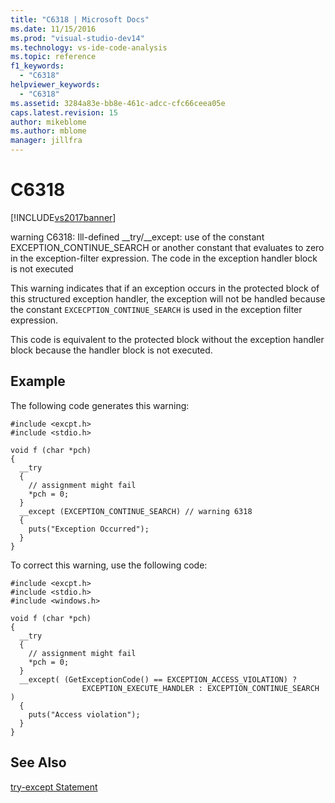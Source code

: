 ```yaml
---
title: "C6318 | Microsoft Docs"
ms.date: 11/15/2016
ms.prod: "visual-studio-dev14"
ms.technology: vs-ide-code-analysis
ms.topic: reference
f1_keywords: 
  - "C6318"
helpviewer_keywords: 
  - "C6318"
ms.assetid: 3284a83e-bb8e-461c-adcc-cfc66ceea05e
caps.latest.revision: 15
author: mikeblome
ms.author: mblome
manager: jillfra
---
```

# C6318
[!INCLUDE[vs2017banner](../includes/vs2017banner.md)]

warning C6318: Ill-defined __try/\__except: use of the constant EXCEPTION_CONTINUE_SEARCH or another constant that evaluates to zero in the exception-filter expression. The code in the exception handler block is not executed  
  
 This warning indicates that if an exception occurs in the protected block of this structured exception handler, the exception will not be handled because the constant `EXCECPTION_CONTINUE_SEARCH` is used in the exception filter expression.  
  
 This code is equivalent to the protected block without the exception handler block because the handler block is not executed.  
  
## Example  
 The following code generates this warning:  
  
```  
#include <excpt.h>  
#include <stdio.h>  
  
void f (char *pch)  
{  
  __try   
  {  
    // assignment might fail  
    *pch = 0;  
  }   
  __except (EXCEPTION_CONTINUE_SEARCH) // warning 6318  
  {  
    puts("Exception Occurred");  
  }  
}  
```  
  
 To correct this warning, use the following code:  
  
```  
#include <excpt.h>  
#include <stdio.h>  
#include <windows.h>  
  
void f (char *pch)  
{  
  __try   
  {  
    // assignment might fail  
    *pch = 0;  
  }   
  __except( (GetExceptionCode() == EXCEPTION_ACCESS_VIOLATION) ?  
                EXCEPTION_EXECUTE_HANDLER : EXCEPTION_CONTINUE_SEARCH )  
  {  
    puts("Access violation");  
  }  
}   
```  
  
## See Also  
 [try-except Statement](https://msdn.microsoft.com/library/30d60071-ea49-4bfb-a8e6-7a420de66381)
